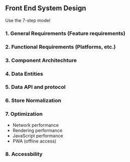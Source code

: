 ## Front End System Design

Use the 7-step model

### 1. General Requirements (Feature requirements)

### 2. Functional Requirements (Platforms, etc.)

### 3. Component Architechture

### 4. Data Entities

### 5. Data API and protocol

### 6. Store Normalization

### 7. Optimization

- Network performance
- Rendering performance
- JavaScript performance
- PWA (offline access)

### 8. Accessbility
